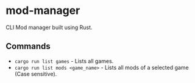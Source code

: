 # mod-manager
CLI Mod manager built using Rust. 

## Commands
- `cargo run list games` - Lists all games.
- `cargo run list mods <game_name>` - Lists all mods of a selected game (Case sensitive).